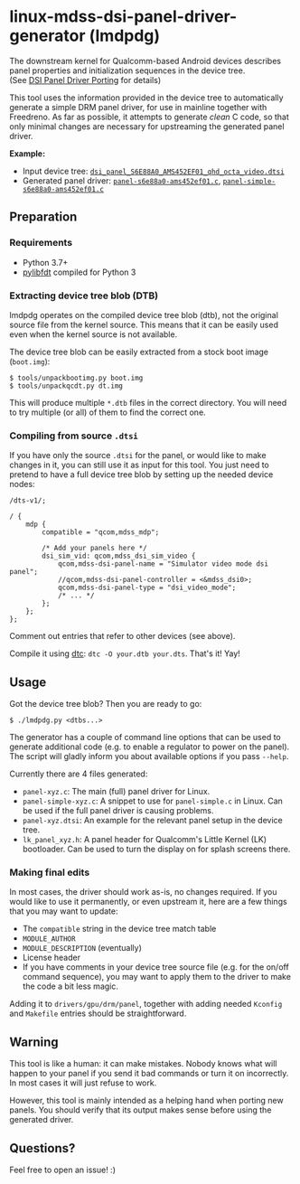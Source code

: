 # linux-mdss-dsi-panel-driver-generator (lmdpdg)
The downstream kernel for Qualcomm-based Android devices describes panel
properties and initialization sequences in the device tree.  
(See [DSI Panel Driver Porting] for details)

This tool uses the information provided in the device tree to automatically
generate a simple DRM panel driver, for use in mainline together with Freedreno.
As far as possible, it attempts to generate _clean_ C code, so that only minimal
changes are necessary for upstreaming the generated panel driver.

**Example:**
  - Input device tree:
  [`dsi_panel_S6E88A0_AMS452EF01_qhd_octa_video.dtsi`](https://gist.github.com/Minecrell/56c2b20118ba00a9723f0785301bc5ec#file-dsi_panel_s6e88a0_ams452ef01_qhd_octa_video-dtsi) 
  - Generated panel driver:
  [`panel-s6e88a0-ams452ef01.c`](https://gist.github.com/Minecrell/bc5fbfc3ba98873d32c07793d6997172#file-panel-s6e88a0-ams452ef01-c),
  [`panel-simple-s6e88a0-ams452ef01.c`](https://gist.github.com/Minecrell/bc5fbfc3ba98873d32c07793d6997172#file-panel-simple-s6e88a0-ams452ef01-c)

## Preparation
### Requirements
- Python 3.7+
- [pylibfdt] compiled for Python 3

### Extracting device tree blob (DTB)
lmdpdg operates on the compiled device tree blob (dtb), not the original source
file from the kernel source. This means that it can be easily used even when the
kernel source is not available.

The device tree blob can be easily extracted from a stock boot image (`boot.img`):

```shell
$ tools/unpackbootimg.py boot.img
$ tools/unpackqcdt.py dt.img
```

This will produce multiple `*.dtb` files in the correct directory.
You will need to try multiple (or all) of them to find the correct one.

### Compiling from source `.dtsi`
If you have only the source `.dtsi` for the panel, or would like to make changes
in it, you can still use it as input for this tool. You just need to pretend
to have a full device tree blob by setting up the needed device nodes:

```dts
/dts-v1/;

/ {
	mdp {
		compatible = "qcom,mdss_mdp";

		/* Add your panels here */
		dsi_sim_vid: qcom,mdss_dsi_sim_video {
			qcom,mdss-dsi-panel-name = "Simulator video mode dsi panel";
			//qcom,mdss-dsi-panel-controller = <&mdss_dsi0>;
			qcom,mdss-dsi-panel-type = "dsi_video_mode";
			/* ... */
		};
	};
};
```

Comment out entries that refer to other devices (see above).

Compile it using [dtc]: `dtc -O your.dtb your.dts`. That's it! Yay!

## Usage
Got the device tree blob? Then you are ready to go:

```shell
$ ./lmdpdg.py <dtbs...>
```

The generator has a couple of command line options that can be used to generate
additional code (e.g. to enable a regulator to power on the panel).
The script will gladly inform you about available options if you pass `--help`.

Currently there are 4 files generated:
  - `panel-xyz.c`: The main (full) panel driver for Linux.
  - `panel-simple-xyz.c`: A snippet to use for `panel-simple.c` in Linux.
    Can be used if the full panel driver is causing problems.
  - `panel-xyz.dtsi`: An example for the relevant panel setup in the device tree.
  - `lk_panel_xyz.h`: A panel header for Qualcomm's Little Kernel (LK) bootloader.
    Can be used to turn the display on for splash screens there.

### Making final edits
In most cases, the driver should work as-is, no changes required.
If you would like to use it permanently, or even upstream it, here are a few
things that you may want to update:

  - The `compatible` string in the device tree match table
  - `MODULE_AUTHOR`
  - `MODULE_DESCRIPTION` (eventually)
  - License header
  - If you have comments in your device tree source file
	(e.g. for the on/off command sequence), you may want to apply them to the
	driver to make the code a bit less magic.

Adding it to `drivers/gpu/drm/panel`, together with adding needed `Kconfig`
and `Makefile` entries should be straightforward.

## Warning
This tool is like a human: it can make mistakes. Nobody knows what will happen
to your panel if you send it bad commands or turn it on incorrectly. In most
cases it will just refuse to work.

However, this tool is mainly intended as a helping hand when porting new panels.
You should verify that its output makes sense before using the generated driver.

## Questions?
Feel free to open an issue! :)

[dtc]: https://git.kernel.org/pub/scm/utils/dtc/dtc.git
[pylibfdt]: https://git.kernel.org/pub/scm/utils/dtc/dtc.git
[DSI Panel Driver Porting]: https://github.com/freedreno/freedreno/wiki/DSI-Panel-Driver-Porting
